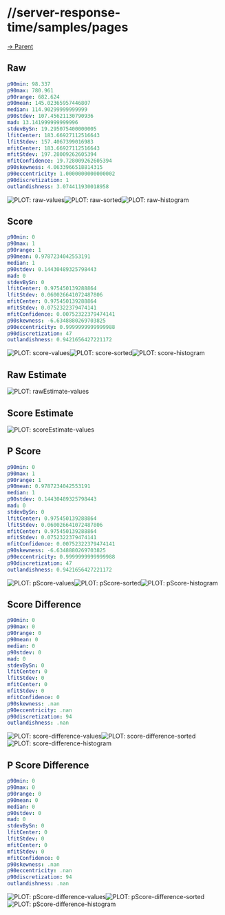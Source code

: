 
# //server-response-time/samples/pages

[→ Parent](../..)


## Raw


```yaml
p90min: 98.337
p90max: 780.961
p90range: 682.624
p90mean: 145.02365957446807
median: 114.90299999999999
p90stdev: 107.45621130790936
mad: 13.141999999999996
stdevBySn: 19.295075400000005
lfitCenter: 183.66927112516643
lfitStdev: 157.4067399016983
mfitCenter: 183.66927112516643
mfitStdev: 197.28009262605394
mfitConfidence: 19.728009262605394
p90skewness: 4.0633966518814315
p90eccentricity: 1.0000000000000002
p90discretization: 1
outlandishness: 3.074411930018958

```

![PLOT: raw-values](./raw/values.svg)![PLOT: raw-sorted](./raw/sorted.svg)![PLOT: raw-histogram](./raw/histogram.svg)
## Score


```yaml
p90min: 0
p90max: 1
p90range: 1
p90mean: 0.9787234042553191
median: 1
p90stdev: 0.14430489325798443
mad: 0
stdevBySn: 0
lfitCenter: 0.975450139288864
lfitStdev: 0.060026641072487806
mfitCenter: 0.975450139288864
mfitStdev: 0.0752322379474141
mfitConfidence: 0.00752322379474141
p90skewness: -6.6348880269703825
p90eccentricity: 0.9999999999999988
p90discretization: 47
outlandishness: 0.9421656427221172

```

![PLOT: score-values](./score/values.svg)![PLOT: score-sorted](./score/sorted.svg)![PLOT: score-histogram](./score/histogram.svg)
## Raw Estimate

![PLOT: rawEstimate-values](./rawEstimate/values.svg)
## Score Estimate

![PLOT: scoreEstimate-values](./scoreEstimate/values.svg)
## P Score


```yaml
p90min: 0
p90max: 1
p90range: 1
p90mean: 0.9787234042553191
median: 1
p90stdev: 0.14430489325798443
mad: 0
stdevBySn: 0
lfitCenter: 0.975450139288864
lfitStdev: 0.060026641072487806
mfitCenter: 0.975450139288864
mfitStdev: 0.0752322379474141
mfitConfidence: 0.00752322379474141
p90skewness: -6.6348880269703825
p90eccentricity: 0.9999999999999988
p90discretization: 47
outlandishness: 0.9421656427221172

```

![PLOT: pScore-values](./pScore/values.svg)![PLOT: pScore-sorted](./pScore/sorted.svg)![PLOT: pScore-histogram](./pScore/histogram.svg)
## Score Difference


```yaml
p90min: 0
p90max: 0
p90range: 0
p90mean: 0
median: 0
p90stdev: 0
mad: 0
stdevBySn: 0
lfitCenter: 0
lfitStdev: 0
mfitCenter: 0
mfitStdev: 0
mfitConfidence: 0
p90skewness: .nan
p90eccentricity: .nan
p90discretization: 94
outlandishness: .nan

```

![PLOT: score-difference-values](./score-difference/values.svg)![PLOT: score-difference-sorted](./score-difference/sorted.svg)![PLOT: score-difference-histogram](./score-difference/histogram.svg)
## P Score Difference


```yaml
p90min: 0
p90max: 0
p90range: 0
p90mean: 0
median: 0
p90stdev: 0
mad: 0
stdevBySn: 0
lfitCenter: 0
lfitStdev: 0
mfitCenter: 0
mfitStdev: 0
mfitConfidence: 0
p90skewness: .nan
p90eccentricity: .nan
p90discretization: 94
outlandishness: .nan

```

![PLOT: pScore-difference-values](./pScore-difference/values.svg)![PLOT: pScore-difference-sorted](./pScore-difference/sorted.svg)![PLOT: pScore-difference-histogram](./pScore-difference/histogram.svg)